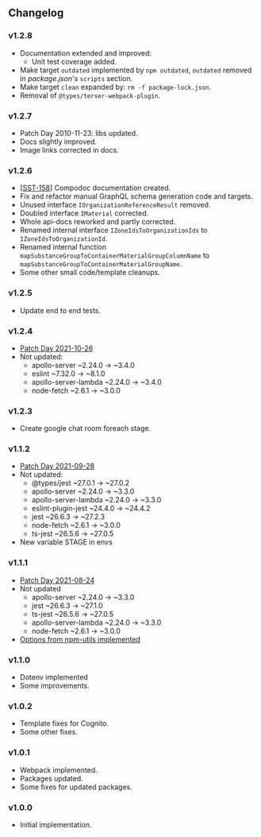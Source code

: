 ## Changelog

### v1.2.8

- Documentation extended and improved:
  - Unit test coverage added.
- Make target `outdated` implemented by `npm outdated`, `outdated` removed in _package.json_'s `scripts` section.
- Make target `clean` expanded by: `rm -f package-lock.json`.
- Removal of `@types/terser-webpack-plugin`.

### v1.2.7

- Patch Day 2010-11-23: libs updated.
- Docs slightly improved.
- Image links corrected in docs.

### v1.2.6

- [[SST-158](https://jira.veolia.de/browse/SST-158)] Compodoc documentation created.
- Fix and refactor manual GraphQL schema generation code and targets.
- Unused interface `IOrganizationReferenceResult` removed.
- Doubled interface `IMaterial` corrected.
- Whole api-docs reworked and partly corrected.
- Renamed internal interface `IZoneIdsToOrganizationIds` to `IZoneIdsToOrganizationId`.
- Renamed internal function `mapSubstanceGroupToContainerMaterialGroupColumnName` to `mapSubstanceGroupToContainerMaterialGroupName`.
- Some other small code/template cleanups.

### v1.2.5

- Update end to end tests.

### v1.2.4

- [Patch Day 2021-10-26](https://jira.veolia.de/browse/SST-290)
- Not updated:
  - apollo-server ~2.24.0 → ~3.4.0
  - eslint ~7.32.0 → ~8.1.0
  - apollo-server-lambda ~2.24.0 → ~3.4.0
  - node-fetch ~2.6.1 → ~3.0.0

### v1.2.3

- Create google chat room foreach stage.

### v1.1.2

- [Patch Day 2021-09-28](https://jira.veolia.de/browse/SST-235)
- Not updated:
  - @types/jest ~27.0.1 → ~27.0.2
  - apollo-server ~2.24.0 → ~3.3.0
  - apollo-server-lambda ~2.24.0 → ~3.3.0
  - eslint-plugin-jest ~24.4.0 → ~24.4.2
  - jest ~26.6.3 → ~27.2.3
  - node-fetch ~2.6.1 → ~3.0.0
  - ts-jest ~26.5.6 → ~27.0.5
- New variable STAGE in envs

### v1.1.1

- [Patch Day 2021-08-24](https://jira.veolia.de/browse/SST-94)
- Not updated
  - apollo-server ~2.24.0 → ~3.3.0
  - jest ~26.6.3 → ~27.1.0
  - ts-jest ~26.5.6 → ~27.0.5
  - apollo-server-lambda ~2.24.0 → ~3.3.0
  - node-fetch ~2.6.1 → ~3.0.0
- [Options from npm-utils implemented](https://jira.veolia.de/browse/SST-49)

### v1.1.0

- Dotenv implemented
- Some improvements.

### v1.0.2

- Template fixes for Cognito.
- Some other fixes.

### v1.0.1

- Webpack implemented.
- Packages updated.
- Some fixes for updated packages.

### v1.0.0

- Initial implementation.
